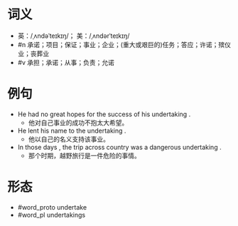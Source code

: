 # 词义
- 英：/ˌʌndəˈteɪkɪŋ/； 美：/ˌʌndərˈteɪkɪŋ/
- #n 承诺；项目；保证；事业；企业；(重大或艰巨的)任务；答应；许诺；殡仪业；丧葬业
- #v 承担；承诺；从事；负责；允诺
# 例句
- He had no great hopes for the success of his undertaking .
	- 他对自己事业的成功不抱太大希望。
- He lent his name to the undertaking .
	- 他以自己的名义支持该事业。
- In those days , the trip across country was a dangerous undertaking .
	- 那个时期，越野旅行是一件危险的事情。
# 形态
- #word_proto undertake
- #word_pl undertakings
